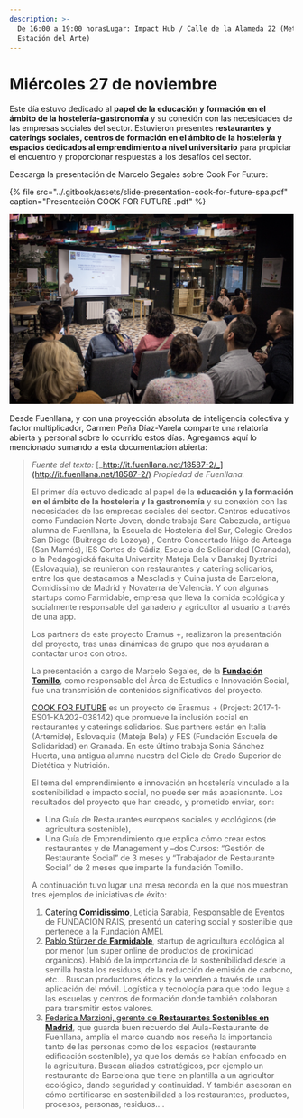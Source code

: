```yaml
---
description: >-
  De 16:00 a 19:00 horasLugar: Impact Hub / Calle de la Alameda 22 (Metro
  Estación del Arte)
---
```


# Miércoles 27 de noviembre

Este día estuvo dedicado al **papel de la educación y formación en el ámbito de la hostelería-gastronomía** y su conexión con las necesidades de las empresas sociales del sector. Estuvieron presentes **restaurantes y caterings sociales, centros de formación en el ámbito de la hostelería y espacios dedicados al emprendimiento a nivel universitario** para propiciar el encuentro y proporcionar respuestas a los desafíos del sector.

Descarga la presentación de Marcelo Segales sobre Cook For Future:

{% file src="../.gitbook/assets/slide-presentation-cook-for-future-spa.pdf" caption="Presentación COOK FOR FUTURE .pdf" %}

![](../.gitbook/assets/27112019-img_4179-2.jpg)



Desde Fuenllana, y con una proyección absoluta de inteligencia colectiva y factor multiplicador, Carmen Peña Díaz-Varela comparte una relatoría abierta y personal sobre lo ocurrido estos días. Agregamos aquí lo mencionado sumando a esta documentación abierta:

> _Fuente del texto:_ [_http://it.fuenllana.net/18587-2/_](http://it.fuenllana.net/18587-2/) _Propiedad de Fuenllana._
>
> El primer día estuvo dedicado al  papel de la **educación y la formación en el ámbito de la hostelería y la gastronomía** y su conexión con las necesidades de las empresas sociales del sector.  Centros educativos como Fundación Norte Joven, donde trabaja Sara Cabezuela, antigua alumna de Fuenllana,  la Escuela de Hostelería del Sur, Colegio Gredos San Diego \(Buitrago de Lozoya\) , Centro Concertado Iñigo de Arteaga \(San Mamés\), IES Cortes de Cádiz, Escuela de Solidaridad \(Granada\), o la Pedagogická fakulta Univerzity Mateja Bela v Banskej Bystrici \(Eslovaquia\), se reunieron con restaurantes y catering solidarios, entre los que destacamos a Mescladís y Cuina justa de Barcelona, Comidissimo de Madrid y Novaterra de Valencia. Y con algunas  startups como Farmidable, empresa que lleva la comida ecológica y socialmente responsable del ganadero y agricultor al usuario a través de una app. 
>
> Los partners de este proyecto Eramus +, realizaron la presentación del proyecto, tras unas dinámicas de grupo que nos ayudaran a contactar unos con otros.
>
> La presentación a cargo de Marcelo Segales, de la [**Fundación Tomillo**](https://tomillo.org/en/que-hacemos/empleo/), como responsable del Área de Estudios e Innovación Social, fue una transmisión de contenidos significativos del proyecto.
>
> [COOK FOR FUTURE](http://escuelasolidaridad.org/?page_id=5002) es un proyecto de Erasmus + \(Project: 2017-1-ES01-KA202-038142\) que promueve la inclusión social en restaurantes y caterings solidarios. Sus partners están en Italia \(Artemide\), Eslovaquia \(Mateja Bela\) y FES \(Fundación Escuela de Solidaridad\) en Granada. En este último trabaja Sonia Sánchez Huerta, una antigua alumna nuestra del Ciclo de Grado Superior de Dietética y Nutrición. 
>
> El tema del emprendimiento e innovación en hostelería vinculado a la sostenibilidad e impacto social, no puede ser más apasionante. Los resultados del proyecto que han creado, y prometido enviar,  son: 
>
> * Una Guía de Restaurantes europeos sociales y ecológicos \(de agricultura sostenible\), 
> * Una Guía de Emprendimiento que explica cómo crear estos restaurantes y de Management y –dos Cursos: “Gestión de Restaurante Social” de 3 meses y “Trabajador de Restaurante Social” de 2 meses que imparte la fundación Tomillo. 
>
> A continuación tuvo lugar una mesa redonda en la que nos muestran tres ejemplos de iniciativas de éxito: 
>
> 1. [Catering **Comidissimo**](exposiciones-miercoles-27.md#leticia-sarabia-or-catering-comidissimo), Leticia Sarabia, Responsable de Eventos de FUNDACION RAIS, presentó un catering social y sostenible que pertenece a la Fundación AMEI.
> 2.  [Pablo Stürzer de **Farmidable**](exposiciones-miercoles-27.md#pablo-stuerzer-or-farmidable), startup de agricultura ecológica al por menor \(un super online de productos de proximidad orgánicos\).  Habló de la importancia de la sostenibilidad desde la semilla hasta los residuos, de la reducción de emisión de carbono, etc… Buscan productores éticos y lo venden a través de una aplicación del móvil. Logística y tecnología para que todo llegue a las escuelas y centros de formación donde también colaboran para transmitir estos valores.
> 3. [ Federica Marzioni, gerente de **Restaurantes Sostenibles en Madrid**](exposiciones-miercoles-27.md#federica-marzioni-or-asociacion-restaurantes-sostenibles-madrid), que guarda buen recuerdo del Aula-Restaurante de Fuenllana,  amplia el marco cuando nos reseña la importancia tanto de las personas como de los espacios \(restaurante edificación sostenible\), ya que los demás se habían enfocado en la agricultura. Buscan aliados estratégicos, por ejemplo un restaurante de Barcelona que tiene en plantilla a un agricultor ecológico, dando seguridad y continuidad. Y también asesoran en cómo certificarse en sostenibilidad a los restaurantes, productos, procesos, personas, residuos.…

